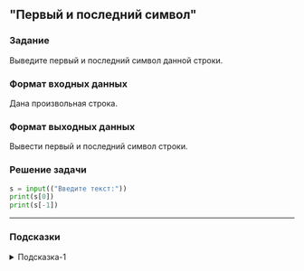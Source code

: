 ## "Первый и последний символ"

### Задание

Выведите первый и последний символ данной строки.

### Формат входных данных

Дана произвольная строка.

### Формат выходных данных

Вывести первый и последний символ строки.

### Решение задачи

```python
s = input(("Введите текст:"))
print(s[0])
print(s[-1])
```

---

### Подсказки

<details>
<summary>Подсказка-1</summary>
Для удобного обращения к последнему символу строки вспомните про обращение по отрицательным индексам.
</details>
